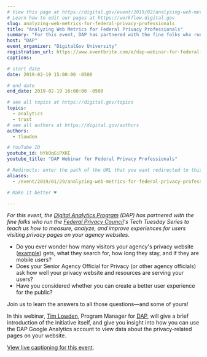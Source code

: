 ```yaml
---
# View this page at https://digital.gov/event/2019/02/analyzing-web-metrics-for-federal-privacy
# Learn how to edit our pages at https://workflow.digital.gov
slug: analyzing-web-metrics-for-federal-privacy-professionals
title: "Analyzing Web Metrics for Federal Privacy Professionals"
summary: "For this event, DAP has partnered with the fine folks who run the Federal Privacy Council's Tech Tuesday Series to teach us how to measure, analyze, and improve experiences for users visiting privacy pages on your agency websites."
host: "DAP"
event_organizer: "DigitalGov University"
registration_url: https://www.eventbrite.com/e/dap-webinar-for-federal-privacy-professionals-registration-53600065238
captions: 

# start date
date: 2019-02-19 15:00:00 -0500

# end date
end_date: 2019-02-19 16:00:00 -0500

# see all topics at https://digital.gov/topics
topics: 
  - analytics
  - trust
# see all authors at https://digital.gov/authors
authors: 
  - tlowden

# YouTube ID
youtube_id: bYkOqGiPXKE
youtube_title: "DAP Webinar for Federal Privacy Professionals"

# Redirects: enter the path of the URL that you want redirected to this page
aliases: 
  - /event/2019/01/29/analyzing-web-metrics-for-federal-privacy-professionals/

# Make it better ♥

---
```


_For this event, the [Digital Analytics Program](https://digital.gov/dap/) (DAP) has partnered with the fine folks who run the [Federal Privacy Council](https://www.fpc.gov/)'s Tech Tuesday Series to teach us how to measure, analyze, and improve experiences for users visiting privacy pages on your agency websites._

* Do you ever wonder how many visitors your agency's privacy website ([example](https://www.gsa.gov/reference/gsa-privacy-program)) gets, what they search for, how long they stay, and if they are mobile users?
* Does your Senior Agency Official for Privacy (or other agency officials) ask how well your privacy website and resources are serving your users?
* Have you considered whether you can create a better user experience for the public?

Join us to learn the answers to all those questions&mdash;and some of yours!

In this webinar, [Tim Lowden](https://digital.gov/authors/tlowden/), Program Manager for [DAP](https://digital.gov/dap/), will give a brief introduction of the initiative itself, and give you insight into how you can use the DAP Google Analytics account to view data about the privacy-related pages on your website.

[View live captioning for this event](https://www.captionedtext.com/client/event.aspx?EventID=3914557&CustomerID=321).
